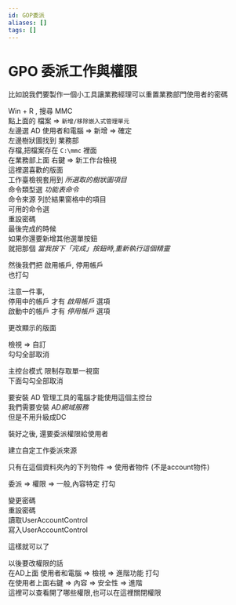 ```yaml
---
id: GOP委派
aliases: []
tags: []
---
```


# GPO 委派工作與權限

比如說我們要製作一個小工具讓業務經理可以重置業務部門使用者的密碼

Win + R , 搜尋 MMC  
點上面的 檔案 => `新增/移除嵌入式管理單元`  
左邊選 AD 使用者和電腦 => 新增 => 確定  
左邊樹狀圖找到 業務部  
存檔,把檔案存在 `C:\mmc` 裡面  
在業務部上面 右鍵 => 新工作台檢視  
這裡選喜歡的版面  
工作臺檢視套用到 _所選取的樹狀圖項目_  
命令類型選 _功能表命令_  
命令來源 列於結果窗格中的項目  
可用的命令選  
重設密碼  
最後完成的時候  
如果你還要新增其他選單按鈕  
就把那個 _當我按下「完成」按鈕時,重新執行這個精靈_

然後我們把 啟用帳戶, 停用帳戶  
也打勾

注意一件事,  
停用中的帳戶 才有 _啟用帳戶_ 選項  
啟動中的帳戶 才有 _停用帳戶_ 選項

更改顯示的版面

檢視 => 自訂  
勾勾全部取消

主控台模式 限制存取單一視窗  
下面勾勾全部取消

要安裝 AD 管理工具的電腦才能使用這個主控台  
我們需要安裝 _AD網域服務_  
但是不用升級成DC

裝好之後, 還要委派權限給使用者

建立自定工作委派來源

只有在這個資料夾內的下列物件 => 使用者物件 (不是account物件)

委派 => 權限 => 一般,內容特定 打勾

變更密碼  
重設密碼  
讀取UserAccountControl  
寫入UserAccountControl

這樣就可以了

以後要改權限的話  
在AD上面 使用者和電腦 => 檢視 => 進階功能 打勾  
在使用者上面右鍵 => 內容 => 安全性 => 進階  
這裡可以查看開了哪些權限,也可以在這裡關閉權限
